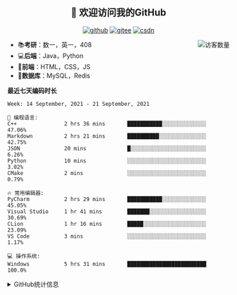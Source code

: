 <h2 align="center">👋 欢迎访问我的GitHub</h2>
<p align="center">
  <a href="https://github.com/eternidad33"><img src="https://img.shields.io/badge/GitHub-ff79c6" alt="github"></a>
  <a href="https://gitee.com/eternidad33"><img src="https://img.shields.io/badge/Gitee-fe7300" alt="gitee"></a>
  <a href="https://blog.csdn.net/qq_42907802"><img src="https://img.shields.io/badge/CSDN-cf000e" alt="csdn"></a>
</p>

<img align='right' src="https://profile-counter.glitch.me/eternidad33/count.svg" alt="访客数量"/>

- 📚**考研**：数一，英一，408
- 💻**后端**：Java，Python
- 📝**前端**：HTML，CSS，JS
- 💼**数据库**：MySQL，Redis

**最近七天编码时长**

<!--START_SECTION:waka-->
```text
Week: 14 September, 2021 - 21 September, 2021

💬 编程语言: 
C++               2 hrs 36 mins       ███████████░░░░░░░░░░░░░░   47.06% 
Markdown          2 hrs 21 mins       ██████████░░░░░░░░░░░░░░░   42.75% 
JSON              20 mins             █░░░░░░░░░░░░░░░░░░░░░░░░   6.26% 
Python            10 mins             ░░░░░░░░░░░░░░░░░░░░░░░░░   3.02% 
CMake             2 mins              ░░░░░░░░░░░░░░░░░░░░░░░░░   0.79%

🔥 常用编辑器: 
PyCharm           2 hrs 29 mins       ███████████░░░░░░░░░░░░░░   45.05% 
Visual Studio     1 hr 41 mins        ███████░░░░░░░░░░░░░░░░░░   30.69% 
CLion             1 hr 16 mins        █████░░░░░░░░░░░░░░░░░░░░   23.09% 
VS Code           3 mins              ░░░░░░░░░░░░░░░░░░░░░░░░░   1.17%

💻 操作系统: 
Windows           5 hrs 31 mins       █████████████████████████   100.0%

```


<!--END_SECTION:waka-->

<details>
<summary>GitHub统计信息</summary>

<br/>

> 动态太少，不好意思展示
> 
> 下面的GitHub统计信息是来自于[github-readme-stats](https://github.com/anuraghazra/github-readme-stats)项目，里边有[中文文档](https://github.com/anuraghazra/github-readme-stats/blob/master/readme_cn.md)

<a href="https://github.com/eternidad33/eternidad33">
  <img align="center" src="https://github-readme-stats.anuraghazra1.vercel.app/api?username=eternidad33&show_icons=true" />
</a>
</details>


